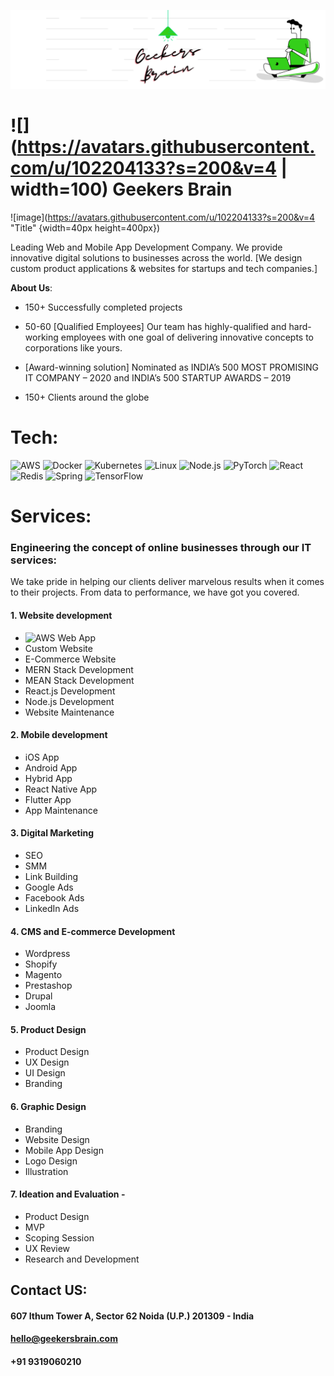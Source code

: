 [![](https://github.com/Geekers-Brain/.github/blob/main/GB%20Linkedin%20Banner.png)](https://geekersbrain.com/)

# ![](https://avatars.githubusercontent.com/u/102204133?s=200&v=4 | width=100) Geekers Brain
![image](https://avatars.githubusercontent.com/u/102204133?s=200&v=4 "Title" {width=40px height=400px})

Leading Web and Mobile App Development Company. We provide innovative digital solutions to businesses across the world.
[We design custom product applications & websites for startups and tech companies.]

**About Us**:

 - 150+ Successfully completed projects
 
 - 50-60 [Qualified Employees]  Our team has highly-qualified and hard-working employees with one goal of delivering innovative concepts to corporations      like yours.
 
 - [Award-winning solution] Nominated as INDIA’s 500 MOST PROMISING IT COMPANY – 2020 and INDIA’s 500 STARTUP AWARDS – 2019
 
 - 150+ Clients around the globe

# Tech: 

![AWS](https://img.shields.io/badge/-AWS-000?&logo=Amazon-AWS&logoColor=F90) 
![Docker](https://img.shields.io/badge/-Docker-000?&logo=Docker)
![Kubernetes](https://img.shields.io/badge/-Kubernetes-000?&logo=Kubernetes)
![Linux](https://img.shields.io/badge/-Linux-000?&logo=Linux)
![Node.js](https://img.shields.io/badge/-Node.js-000?&logo=node.js)
![PyTorch](https://img.shields.io/badge/-PyTorch-000?&logo=PyTorch)
![React](https://img.shields.io/badge/-React-000?&logo=React)
![Redis](https://img.shields.io/badge/-Redis-000?&logo=Redis)
![Spring](https://img.shields.io/badge/-Spring-000?&logo=Spring)
![TensorFlow](https://img.shields.io/badge/-TensorFlow-000?&logo=TensorFlow)



# Services: 

### Engineering the concept of online businesses through our IT services:

We take pride in helping our clients deliver marvelous results when it comes to their projects. From data to performance, we have got you covered.


#### 1. Website development
- ![AWS](https://img.shields.io/badge/-AWS-000?&logo=Amazon-AWS&logoColor=F90) Web App
- Custom Website
- E-Commerce Website
- MERN Stack Development
- MEAN Stack Development
- React.js Development
- Node.js Development
- Website Maintenance

#### 2. Mobile development 
- iOS App
- Android App
- Hybrid App
- React Native App
- Flutter App
- App Maintenance

#### 3. Digital Marketing
- SEO
- SMM
- Link Building
- Google Ads
- Facebook Ads
- LinkedIn Ads

#### 4. CMS and E-commerce Development 
- Wordpress
- Shopify
- Magento
- Prestashop
- Drupal
- Joomla

#### 5. Product Design
- Product Design
- UX Design
- UI Design
- Branding

#### 6. Graphic Design
- Branding
- Website Design
- Mobile App Design
- Logo Design
- Illustration

#### 7. Ideation and Evaluation -
- Product Design
- MVP
- Scoping Session
- UX Review
- Research and Development

 
## Contact US:
 
 #### 607 Ithum Tower A, Sector 62 Noida (U.P.) 201309 - India
 #### hello@geekersbrain.com
 #### +91 9319060210

